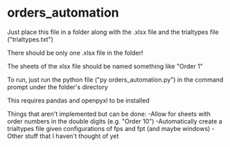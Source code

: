 # orders_automation
Just place this file in a folder along with the .xlsx file and the trialtypes file ("trialtypes.txt")

There should be only one .xlsx file in the folder!

The sheets of the xlsx file should be named something like "Order 1"

To run, just run the python file ("py orders_automation.py") in the command prompt under the folder's directory

This requires pandas and openpyxl to be installed

Things that aren't implemented but can be done:
-Allow for sheets with order numbers in the double digits (e.g. "Order 10")
-Automatically create a trialtypes file given configurations of fps and fpt (and maybe windows)
-Other stuff that I haven't thought of yet

